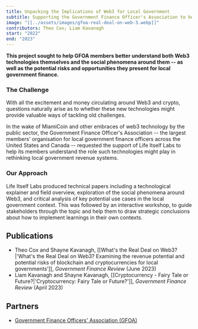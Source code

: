 ```yaml
---
title: Unpacking the Implications of Web3 for Local Government
subtitle: Supporting the Government Finance Officer's Association to help its members understand the role Web3 technologies might play in rethinking local government revenue systems.
image: "[[../assets/images/gfoa-real-deal-on-web-3.webp]]"
contributors: Theo Cox; Liam Kavanagh
start: "2022"
end: "2023"
---
```

**This project sought to help GFOA members better understand both Web3 technologies themselves and the social phenomena around them -- as well as the potential risks and opportunities they present for local government finance.**

### The Challenge

With all the excitement and money circulating around Web3 and crypto, questions naturally arise as to whether these new technologies might provide valuable ways of tackling old challenges. 

In the wake of MiamiCoin and other embraces of web3 technology by the public sector, the Government Finance Officer's Association -- the largest members' organisation for local government finance officers across the United States and Canada -- requested the support of Life Itself Labs to help its members understand the role such technologies might play in rethinking local government revenue systems.

### Our Approach

Life Itself Labs produced technical papers including a technological explainer and field overview, exploration of the social phenomena around Web3, and critical analysis of key potential use cases in the local government context. This was followed by an interactive workshop, to guide stakeholders through the topic and help them to draw strategic conclusions about how to implement learnings in their own contexts.

## Publications

- Theo Cox and Shayne Kavanagh, [[What's the Real Deal on Web3?|'What's the Real Deal on Web3? Examining the revenue potential and potential risks of blockchain and cryptocurrencies for local governments']], *Government Finance Review* (June 2023)
- Liam Kavanagh and Shayne Kavanagh, [[Cryptocurrency - Fairy Tale or Future?|'Cryptocurrency: Fairy Tale or Future?']], *Government Finance Review* (April 2023)

## Partners

- [Government Finance Officers' Association (GFOA)](https://www.gfoa.org/)